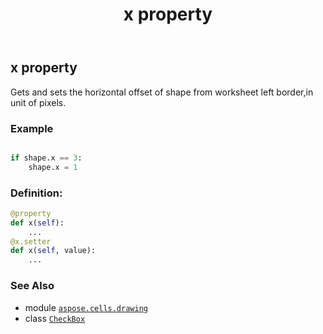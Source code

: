 ﻿---
title: x property
second_title: Aspose.Cells for Python via .NET API References
description: 
type: docs
weight: 1270
url: /aspose.cells.drawing/checkbox/x/
is_root: false
---

## x property


Gets and sets the horizontal offset of shape from worksheet left border,in unit of pixels.

### Example 


```python

if shape.x == 3:
    shape.x = 1

```
### Definition:
```python
@property
def x(self):
    ...
@x.setter
def x(self, value):
    ...
```

### See Also
* module [`aspose.cells.drawing`](../../)
* class [`CheckBox`](/cells/python-net/aspose.cells.drawing/checkbox)
